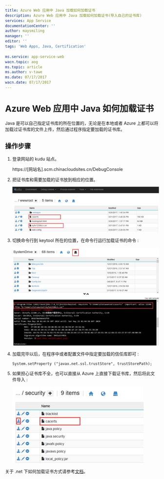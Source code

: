 ```yaml
---
title: Azure Web 应用中 Java 加载如何加载证书
description: Azure Web 应用中 Java 加载如何加载证书(导入自己的证书库)
services: App Service
documentationCenter: ''
author: maysmiling
manager: ''
editor: ''
tags: 'Web Apps, Java, Certification'

ms.service: app-service-web
wacn.topic: aog
ms.topic: article
ms.author: v-tawe
ms.date: 07/17/2017
wacn.date: 07/17/2017
---
```


# Azure Web 应用中 Java 如何加载证书

Java 是可以自己指定证书库的所在位置的，无论是在本地或者 Azure 上都可以将加载过证书库的文件上传，然后通过程序指定要加载的证书库。

## 操作步骤

1. 登录网站的 kudu 站点。

    https://[网站名].scm.chinacloudsites.cn/DebugConsole

2. 把证书库和需要加载的证书放到相应的位置。

    ![kudu](./media/aog-web-apps-howto-load-cer-with-java/kudu.png)

3. 切换命令行到 keytool 所在的位置，在命令行运行加载证书的命令 :

    ![kudu-2](./media/aog-web-apps-howto-load-cer-with-java/kudu-2.png)

4.	加载完毕以后，在程序中或者配置文件中指定要加载的信任库即可 :

    ```
    System.setProperty ("javax.net.ssl.trustStore", trustStorePath); 
    ```

5.	如果担心证书库不全，也可以直接从 Azure 上直接下载证书库，然后将此文件导入 :

    ![kudu-3](./media/aog-web-apps-howto-load-cer-with-java/kudu-3.png)

关于 .net 下如何加载证书方式请参考[文档](https://azure.microsoft.com/en-us/blog/using-certificates-in-azure-websites-applications/)。